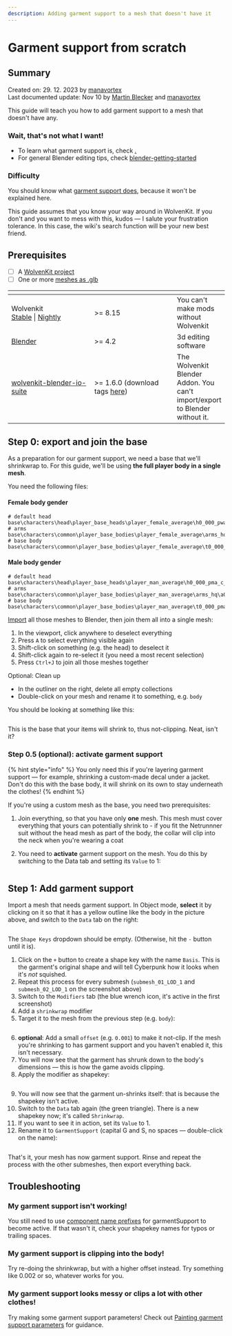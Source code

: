 ```yaml
---
description: Adding garment support to a mesh that doesn't have it
---
```


# Garment support from scratch

## Summary

Created on: 29. 12. 2023 by [manavortex](https://app.gitbook.com/u/NfZBoxGegfUqB33J9HXuCs6PVaC3 "mention")\
Last documented update: Nov 10 by [Martin Blecker](https://app.gitbook.com/u/uTg0IPgQKfba7RsC4EVdUSMuJqv2 "mention") and [manavortex](https://app.gitbook.com/u/NfZBoxGegfUqB33J9HXuCs6PVaC3 "mention")

This guide will teach you how to add garment support to a mesh that doesn't have any.

### Wait, that's not what I want!

* To learn what garment support is, check [.](./ "mention")
* For general Blender editing tips, check [blender-getting-started](../blender-getting-started/ "mention")

### Difficulty

You should know what [garment support does](./), because it won't be explained here.

This guide assumes that you know your way around in WolvenKit. If you don't and you want to mess with this, kudos — I salute your frustration tolerance. In this case, the wiki's search function will be your new best friend.

## Prerequisites

* [ ] A [WolvenKit project](https://app.gitbook.com/s/-MP_ozZVx2gRZUPXkd4r/wolvenkit-app/usage/wolvenkit-projects)
* [ ] One or more [meshes as .glb](../../modding-tools/wolvenkit-blender-io-suite/wkit-blender-plugin-import-export.md#meshes)

<table><thead><tr><th width="180"></th><th width="179"></th><th></th></tr></thead><tbody><tr><td>Wolvenkit<br><a href="https://github.com/WolvenKit/Wolvenkit/releases">Stable</a> | <a href="https://github.com/WolvenKit/WolvenKit-nightly-releases/releases">Nightly</a></td><td>>= 8.15 </td><td>You can't make mods without Wolvenkit</td></tr><tr><td><a href="https://www.blender.org/download/releases">Blender</a></td><td>>= 4.2</td><td>3d editing software</td></tr><tr><td><a data-mention href="../../modding-tools/wolvenkit-blender-io-suite/">wolvenkit-blender-io-suite</a></td><td>>= 1.6.0 (download tags <a href="https://github.com/WolvenKit/Cyberpunk-Blender-add-on/tags">here</a>)</td><td>The Wolvenkit Blender Addon. You can't import/export to Blender without it.</td></tr></tbody></table>

## Step 0: export and join the base

As a preparation for our garment support, we need a base that we'll shrinkwrap to. For this guide, we'll be using **the full player body in a single mesh**.&#x20;

You need the following files:

#### Female body gender

```
# default head
base\characters\head\player_base_heads\player_female_average\h0_000_pwa_c__basehead\h0_000_pwa_c__basehead.mesh
# arms
base\characters\common\player_base_bodies\player_female_average\arms_hq\a0_000_pwa_base_hq__full.mesh
# base body
base\characters\common\player_base_bodies\player_female_average\t0_000_pwa_base__full.mesh
```

#### Male body gender

```
# default head
base\characters\head\player_base_heads\player_man_average\h0_000_pma_c__basehead\h0_000_pma_c__basehead.mesh
# arms
base\characters\common\player_base_bodies\player_man_average\arms_hq\a0_001_pma_base_hq__full.mesh
# base body
base\characters\common\player_base_bodies\player_man_average\t0_000_pma_base__full.mesh
```

[Import](../../modding-tools/wolvenkit-blender-io-suite/wkit-blender-plugin-import-export.md#importing-into-blender) all those meshes to Blender, then join them all into a single mesh:

1. In the viewport, click anywhere to deselect everything
2. Press `A` to select everything visible again
3. Shift-click on something (e.g. the head) to deselect it
4. Shift-click again to re-select it (you need a most recent selection)
5. Press `Ctrl+J` to join all those meshes together

Optional: Clean up

* In the outliner on the right, delete all empty collections
* Double-click on your mesh and rename it to something, e.g. `body`

You should be looking at something like this:

<figure><img src="../../../.gitbook/assets/custom_garment_support_step1.png" alt=""><figcaption></figcaption></figure>

This is the base that your items will shrink to, thus not-clipping. Neat, isn't it?

### Step 0.5 (optional): activate garment support

{% hint style="info" %}
You only need this if you're layering garment support — for example, shrinking a custom-made decal under a jacket. Don't do this with the base body, it will shrink on its own to stay underneath the clothes!
{% endhint %}

If you're using a custom mesh as the base, you need two prerequisites:&#x20;

1. Join everything, so that you have only **one** mesh. This mesh must cover everything that yours can potentially shrink to - if you fit the Netrunnner suit without the head mesh as part of the body, the collar will clip into the neck when you're wearing a coat
2.  You need to **activate** garment support on the mesh. You do this by switching to the Data tab and setting its `Value` to 1:

    <figure><img src="../../../.gitbook/assets/blender_enable_garment_support.png" alt=""><figcaption></figcaption></figure>

## Step 1: Add garment support

Import a mesh that needs garment support. In Object mode, **select** it by clicking on it so that it has a yellow outline like the body in the picture above, and switch to the `Data` tab on the right:

<figure><img src="../../../.gitbook/assets/custom_garment_support_step2.png" alt=""><figcaption></figcaption></figure>

The `Shape Keys` dropdown should be empty. (Otherwise, hit the `-` button until it is).

1. Click on the `+` button to create a shape key with the name `Basis`. This is the garment's original shape and will tell Cyberpunk how it looks when it's _not_ squished.
2. Repeat this process for every submesh (`submesh_01_LOD_1` and `submesh_02_LOD_1` on the screenshot above)
3. Switch to the `Modifiers` tab (the blue wrench icon, it's active in the first screenshot)
4. Add a `shrinkwrap` modifier
5. Target it to the mesh from the previous step (e.g. `body`):

<figure><img src="../../../.gitbook/assets/custom_garment_support_shrinkwrap.png" alt=""><figcaption></figcaption></figure>

6. **optional**: Add a small `offset` (e.g. `0.001`) to make it not-clip. If the mesh you're shrinking to has garment support and you haven't enabled it, this isn't necessary.
7. You will now see that the garment has shrunk down to the body's dimensions — this is how the game avoids clipping.
8. Apply the modifier as shapekey:

<figure><img src="../../../.gitbook/assets/apply_as_shapekey.png" alt=""><figcaption></figcaption></figure>

9. You will now see that the garment un-shrinks itself: that is because the shapekey isn't active.&#x20;
10. Switch to the `Data` tab again (the green triangle). There is a new shapekey now; it's called `Shrinkwrap`.
11. If you want to see it in action, set its `Value` to 1.&#x20;
12. Rename it to `GarmentSupport` (capital G and S, no spaces — double-click on the name):

<figure><img src="../../../.gitbook/assets/custom_garment_support_rename_shapekey.png" alt=""><figcaption></figcaption></figure>

That's it, your mesh has now garment support. Rinse and repeat the process with the other submeshes, then export everything back.



## Troubleshooting

### My garment support isn't working!

You still need to use [component name prefixes](./#component-prefixes) for garmentSupport to become active. If that wasn't it, check your shapekey names for typos or trailing spaces.

### My garment support is clipping into the body!

Try re-doing the shrinkwrap, but with a higher offset instead. Try something like 0.002 or so, whatever works for you.

### My garment support looks messy or clips a lot with other clothes!

Try making some garment support parameters!  Check out [Painting garment support parameters](painting-garment-support-parameters.md) for guidance.
